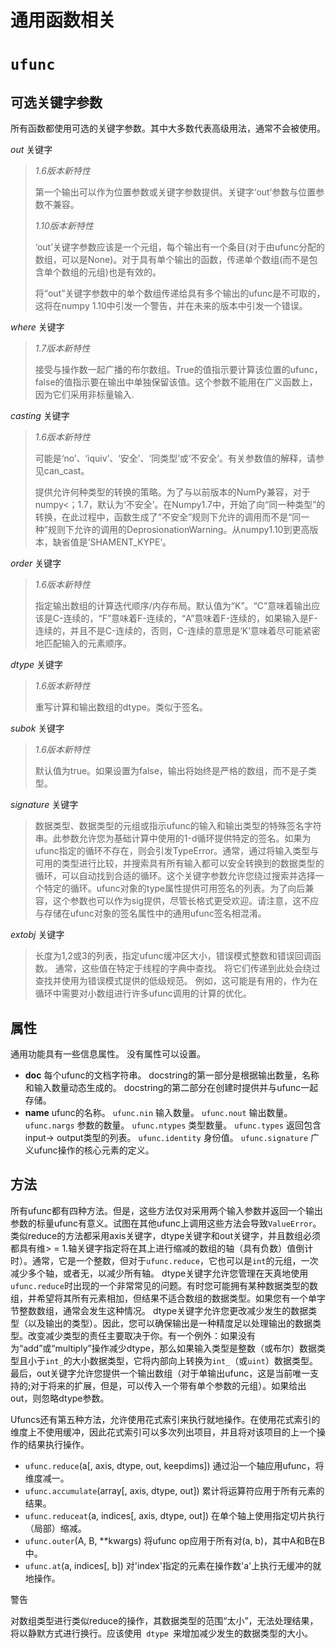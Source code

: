 # 通用函数相关

# ``ufunc``

## 可选关键字参数

所有函数都使用可选的关键字参数。其中大多数代表高级用法，通常不会被使用。

*out* 关键字

> *1.6版本新特性*
> 
> 第一个输出可以作为位置参数或关键字参数提供。关键字‘out’参数与位置参数不兼容。
> 
> *1.10版本新特性*
> 
> ‘out’关键字参数应该是一个元组，每个输出有一个条目(对于由ufunc分配的数组，可以是None)。对于具有单个输出的函数，传递单个数组(而不是包含单个数组的元组)也是有效的。
> 
> 将“out”关键字参数中的单个数组传递给具有多个输出的ufunc是不可取的，这将在numpy 1.10中引发一个警告，并在未来的版本中引发一个错误。

*where* 关键字

> *1.7版本新特性*
> 
> 接受与操作数一起广播的布尔数组。True的值指示要计算该位置的ufunc，false的值指示要在输出中单独保留该值。这个参数不能用在广义函数上，因为它们采用非标量输入.

*casting* 关键字

> *1.6版本新特性*
> 
> 可能是‘no’、‘iquiv’、‘安全’、‘同类型’或‘不安全’。有关参数值的解释，请参见can_cast。
> 
> 提供允许何种类型的转换的策略。为了与以前版本的NumPy兼容，对于numpy<；1.7，默认为‘不安全’。在Numpy1.7中，开始了向“同一种类型”的转换，在此过程中，函数生成了“不安全”规则下允许的调用而不是“同一种”规则下允许的调用的DeprosionationWarning。从numpy1.10到更高版本，缺省值是‘SHAMENT_KYPE’。

*order* 关键字

> *1.6版本新特性*
> 
> 指定输出数组的计算迭代顺序/内存布局。默认值为“K”。“C”意味着输出应该是C-连续的，“F”意味着F-连续的，“A”意味着F-连续的，如果输入是F-连续的，并且不是C-连续的，否则，C-连续的意思是‘K’意味着尽可能紧密地匹配输入的元素顺序。

*dtype* 关键字

> *1.6版本新特性*
> 
> 重写计算和输出数组的dtype。类似于签名。

*subok* 关键字

> *1.6版本新特性*
> 
> 默认值为true。如果设置为false，输出将始终是严格的数组，而不是子类型。

*signature* 关键字

> 数据类型、数据类型的元组或指示ufunc的输入和输出类型的特殊签名字符串。此参数允许您为基础计算中使用的1-d循环提供特定的签名。如果为ufunc指定的循环不存在，则会引发TypeError。通常，通过将输入类型与可用的类型进行比较，并搜索具有所有输入都可以安全转换到的数据类型的循环，可以自动找到合适的循环。这个关键字参数允许您绕过搜索并选择一个特定的循环。ufunc对象的type属性提供可用签名的列表。为了向后兼容，这个参数也可以作为sig提供，尽管长格式更受欢迎。请注意，这不应与存储在ufunc对象的签名属性中的通用ufunc签名相混淆。

*extobj* 关键字

> 长度为1,2或3的列表，指定ufunc缓冲区大小，错误模式整数和错误回调函数。 通常，这些值在特定于线程的字典中查找。 将它们传递到此处会绕过查找并使用为错误模式提供的低级规范。 例如，这可能是有用的，作为在循环中需要对小数组进行许多ufunc调用的计算的优化。

## 属性

通用功能具有一些信息属性。 没有属性可以设置。

- __doc__	每个ufunc的文档字符串。 docstring的第一部分是根据输出数量，名称和输入数量动态生成的。 docstring的第二部分在创建时提供并与ufunc一起存储。
- __name__	ufunc的名称。
``ufunc.nin``	输入数量。
``ufunc.nout``	输出数量。
``ufunc.nargs``	参数的数量。
``ufunc.ntypes``	类型数量。
``ufunc.types``	返回包含input-> output类型的列表。
``ufunc.identity``	身份值。
``ufunc.signature``	广义ufunc操作的核心元素的定义。

## 方法

所有ufunc都有四种方法。但是，这些方法仅对采用两个输入参数并返回一个输出参数的标量ufunc有意义。试图在其他ufunc上调用这些方法会导致``ValueError``。类似reduce的方法都采用axis关键字，dtype关键字和out关键字，并且数组必须都具有维> = 1.轴关键字指定将在其上进行缩减的数组的轴（具有负数）值倒计时）。通常，它是一个整数，但对于``ufunc.reduce``，它也可以是``int``的元组，一次减少多个轴，或者无，以减少所有轴。 dtype关键字允许您管理在天真地使用``ufunc.reduce``时出现的一个非常常见的问题。有时您可能拥有某种数据类型的数组，并希望将其所有元素相加，但结果不适合数组的数据类型。如果您有一个单字节整数数组，通常会发生这种情况。 dtype关键字允许您更改减少发生的数据类型（以及输出的类型）。因此，您可以确保输出是一种精度足以处理输出的数据类型。改变减少类型的责任主要取决于你。有一个例外：如果没有为“add”或“multiply”操作减少dtype，那么如果输入类型是整数（或布尔）数据类型且小于``int_``的大小数据类型，它将内部向上转换为``int_``（或``uint``）数据类型。最后，out关键字允许您提供一个输出数组（对于单输出ufunc，这是当前唯一支持的;对于将来的扩展，但是，可以传入一个带有单个参数的元组）。如果给出out，则忽略dtype参数。

Ufuncs还有第五种方法，允许使用花式索引来执行就地操作。在使用花式索引的维度上不使用缓冲，因此花式索引可以多次列出项目，并且将对该项目的上一个操作的结果执行操作。

- ``ufunc.reduce``(a[, axis, dtype, out, keepdims])	通过沿一个轴应用ufunc，将维度减一。
- ``ufunc.accumulate``(array[, axis, dtype, out])	累计将运算符应用于所有元素的结果。
- ``ufunc.reduceat``(a, indices[, axis, dtype, out])	在单个轴上使用指定切片执行（局部）缩减。
- ``ufunc.outer``(A, B, **kwargs)	将ufunc op应用于所有对(a, b)，其中A和B在B中。
- ``ufunc.at``(a, indices[, b])	对'index'指定的元素在操作数'a'上执行无缓冲的就地操作。

<div class="waring-warp">
<div>警告</b>
<p>对数组类型进行类似reduce的操作，其数据类型的范围“太小”，无法处理结果，将以静默方式进行换行。应该使用<code> dtype </code>来增加减少发生的数据类型的大小。</p>
</div>